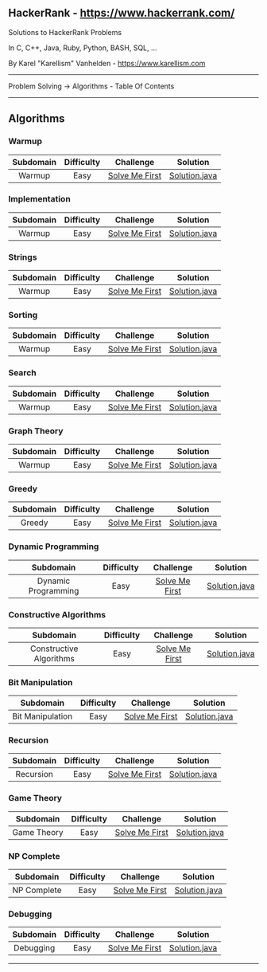 ## HackerRank - https://www.hackerrank.com/

Solutions to HackerRank Problems

In C, C++, Java, Ruby, Python, BASH, SQL, ...

By Karel "Karellism" Vanhelden - https://www.karellism.com

---

Problem Solving -> Algorithms - Table Of Contents

---

## Algorithms

### Warmup

| Subdomain | Difficulty | Challenge | Solution |
|:---------:|:----------:|:---------:|:--------:|
|Warmup|Easy|[Solve Me First](https://www.hackerrank.com/challenges/solve-me-first/problem)|[Solution.java](Algorithms/Warnup/Solution.java)|

### Implementation

| Subdomain | Difficulty | Challenge | Solution |
|:---------:|:----------:|:---------:|:--------:|
|Warmup|Easy|[Solve Me First](https://www.hackerrank.com/challenges/solve-me-first/problem)|[Solution.java](Algorithms/Warnup/Solution.java)|

### Strings

| Subdomain | Difficulty | Challenge | Solution |
|:---------:|:----------:|:---------:|:--------:|
|Warmup|Easy|[Solve Me First](https://www.hackerrank.com/challenges/solve-me-first/problem)|[Solution.java](Algorithms/Warnup/Solution.java)|

### Sorting

| Subdomain | Difficulty | Challenge | Solution |
|:---------:|:----------:|:---------:|:--------:|
|Warmup|Easy|[Solve Me First](https://www.hackerrank.com/challenges/solve-me-first/problem)|[Solution.java](Algorithms/Warnup/Solution.java)|

### Search

| Subdomain | Difficulty | Challenge | Solution |
|:---------:|:----------:|:---------:|:--------:|
|Warmup|Easy|[Solve Me First](https://www.hackerrank.com/challenges/solve-me-first/problem)|[Solution.java](Algorithms/Warnup/Solution.java)|

### Graph Theory

| Subdomain | Difficulty | Challenge | Solution |
|:---------:|:----------:|:---------:|:--------:|
|Warmup|Easy|[Solve Me First](https://www.hackerrank.com/challenges/solve-me-first/problem)|[Solution.java](Algorithms/Warnup/Solution.java)|

### Greedy

| Subdomain | Difficulty | Challenge | Solution |
|:---------:|:----------:|:---------:|:--------:|
|Greedy|Easy|[Solve Me First](https://www.hackerrank.com/challenges/solve-me-first/problem)|[Solution.java](Algorithms/Warnup/Solution.java)|

### Dynamic Programming

| Subdomain | Difficulty | Challenge | Solution |
|:---------:|:----------:|:---------:|:--------:|
|Dynamic Programming|Easy|[Solve Me First](https://www.hackerrank.com/challenges/solve-me-first/problem)|[Solution.java](Algorithms/Warnup/Solution.java)|

### Constructive Algorithms

| Subdomain | Difficulty | Challenge | Solution |
|:---------:|:----------:|:---------:|:--------:|
|Constructive Algorithms|Easy|[Solve Me First](https://www.hackerrank.com/challenges/solve-me-first/problem)|[Solution.java](Algorithms/Warnup/Solution.java)|

### Bit Manipulation

| Subdomain | Difficulty | Challenge | Solution |
|:---------:|:----------:|:---------:|:--------:|
|Bit Manipulation|Easy|[Solve Me First](https://www.hackerrank.com/challenges/solve-me-first/problem)|[Solution.java](Algorithms/Warnup/Solution.java)|

### Recursion

| Subdomain | Difficulty | Challenge | Solution |
|:---------:|:----------:|:---------:|:--------:|
|Recursion|Easy|[Solve Me First](https://www.hackerrank.com/challenges/solve-me-first/problem)|[Solution.java](Algorithms/Warnup/Solution.java)|

### Game Theory

| Subdomain | Difficulty | Challenge | Solution |
|:---------:|:----------:|:---------:|:--------:|
|Game Theory|Easy|[Solve Me First](https://www.hackerrank.com/challenges/solve-me-first/problem)|[Solution.java](Algorithms/Warnup/Solution.java)|

### NP Complete

| Subdomain | Difficulty | Challenge | Solution |
|:---------:|:----------:|:---------:|:--------:|
|NP Complete|Easy|[Solve Me First](https://www.hackerrank.com/challenges/solve-me-first/problem)|[Solution.java](Algorithms/Warnup/Solution.java)|

### Debugging

| Subdomain | Difficulty | Challenge | Solution |
|:---------:|:----------:|:---------:|:--------:|
|Debugging|Easy|[Solve Me First](https://www.hackerrank.com/challenges/solve-me-first/problem)|[Solution.java](Algorithms/Warnup/Solution.java)|

---
